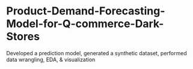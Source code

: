 # Product-Demand-Forecasting-Model-for-Q-commerce-Dark-Stores
Developed a prediction model, generated a synthetic dataset, performed data wrangling, EDA, &amp; visualization
